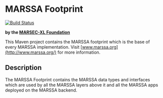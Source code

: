 MARSSA Footprint
================

[![Build Status](https://secure.travis-ci.org/marssa/footprint.png)](http://travis-ci.org/marssa/footprint)

__by the [MARSEC-XL Foundation](http://www.marsec-xl.org/)__

This Maven project contains the MARSSA footprint which is the base of every MARSSA implementation. Visit [www.marssa.org](http://www.marssa.org/) for more information.


Description
-----------

The MARSSA Footprint contains the MARSSA data types and interfaces which are used by all the MARSSA layers above it and all the MARSSA apps deployed on the MARSSA backend.
